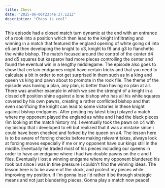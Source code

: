 ```yaml
---
title: Chess
date: "2025-06-06T23:46:37.121Z"
description: "Chess is cool"
---
```


This episode had a closed match turn dynamic at the end with an entrance of a rook into a position which then lead to the knight infiltrating and winning in a match that featured the england opening of white going c4 into e5 and then developing the knight to c3, knight to f6 and g3 to fianchetto the white bishop. The match focused around the control of the center d4 and d5 squares but kasparov had more pieces controlling the center and found the eventual win in a lengthy middlegame. The episode also goes to show that certain endgames might have certain tricks and that you need to calculate a bit in order to not get surprised in them such as in a king and queen vs king and pawn about to promote in the rook file. The theme of the episode was having a plan, any plan, is better than having no plan at all. There was another example in which we see the strenght of a knight in a closed off position shine against a lone bishop who has all his white squares covered by his own pawns, creating a rather conflicted bishop and that even sacrificing the knight can lead to some victories in these knight against bishop endgames. After posting my latest blog i played a match where my opponent played the england as white and i had the black pieces (Im looking at the match history rn). I eventually took the pawn on c4 with my bishop that i developed to e6 but realized that it was a mistake since i could have been checked and forked by the queen on a4. The lesson here is to be aware of forcing checks before making relevant takes, always look at forcing moves especially if me or my opponent have our kings still in the middle. Eventually he traded most of his pieces including our queens in order to have an endgame where i had two double pawns on the c and f files. Eventually i lost a winning endgame where my opponent blundered his rook but since i was in time pressure i couldn't find the winning ideas. The lesson here is to be aware of the clock, and protect my pieces while improving my position. If i'm gonna lose i'd rather it be through strategic means and not just blundering pieces. Gonna play a match now peace!